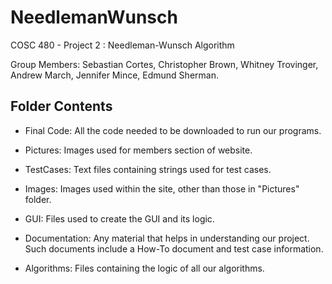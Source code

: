 # NeedlemanWunsch
COSC 480 - Project 2 : Needleman-Wunsch Algorithm

Group Members: Sebastian Cortes, Christopher Brown, Whitney Trovinger, Andrew March, Jennifer Mince, Edmund Sherman.

## Folder Contents
- Final Code: All the code needed to be downloaded to run our programs.

- Pictures: Images used for members section of website.
- TestCases: Text files containing strings used for test cases.
- Images: Images used within the site, other than those in "Pictures" folder.
- GUI: Files used to create the GUI and its logic.
- Documentation: Any material that helps in understanding our project. Such documents include a How-To document and test case information.
- Algorithms: Files containing the logic of all our algorithms.
